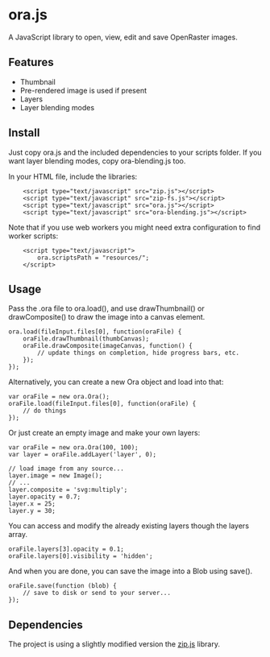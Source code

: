 ora.js
====

A JavaScript library to open, view, edit and save OpenRaster images.

Features
---
 * Thumbnail
 * Pre-rendered image is used if present
 * Layers
 * Layer blending modes

Install
---
Just copy ora.js and the included dependencies to your scripts folder. If you want layer blending modes, copy ora-blending.js too.

In your HTML file, include the libraries:

```
    <script type="text/javascript" src="zip.js"></script>
    <script type="text/javascript" src="zip-fs.js"></script>
    <script type="text/javascript" src="ora.js"></script>
    <script type="text/javascript" src="ora-blending.js"></script>

```

Note that if you use web workers you might need extra configuration to find worker scripts:

```
    <script type="text/javascript">
        ora.scriptsPath = "resources/";
    </script>
```

Usage
---
Pass the .ora file to ora.load(), and use drawThumbnail() or drawComposite() to draw the image into a canvas element.
```
ora.load(fileInput.files[0], function(oraFile) {
    oraFile.drawThumbnail(thumbCanvas);               
    oraFile.drawComposite(imageCanvas, function() {
        // update things on completion, hide progress bars, etc.
    });
});
```

Alternatively, you can create a new Ora object and load into that:
```
var oraFile = new ora.Ora();
oraFile.load(fileInput.files[0], function(oraFile) {
    // do things
});
```

Or just create an empty image and make your own layers:
```
var oraFile = new ora.Ora(100, 100);
var layer = oraFile.addLayer('layer', 0);

// load image from any source...
layer.image = new Image();
// ...
layer.composite = 'svg:multiply';
layer.opacity = 0.7;
layer.x = 25;
layer.y = 30;
```

You can access and modify the already existing layers though the layers array.
```
oraFile.layers[3].opacity = 0.1;
oraFile.layers[0].visibility = 'hidden';
```

And when you are done, you can save the image into a Blob using save().
```
oraFile.save(function (blob) {
	// save to disk or send to your server...
});
```

Dependencies
---
The project is using a slightly modified version the [zip.js](http://gildas-lormeau.github.io/zip.js/) library.
